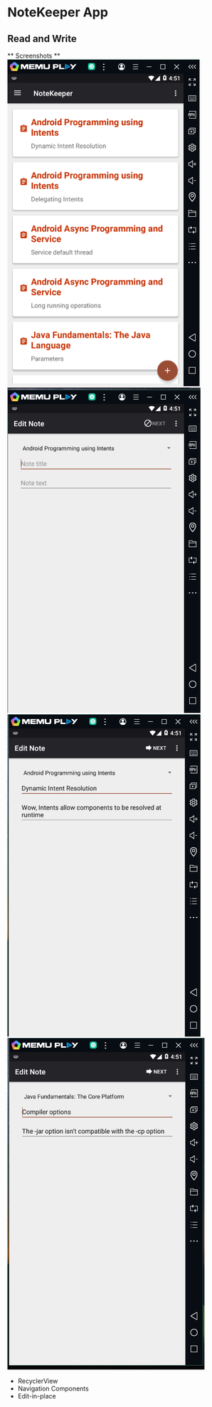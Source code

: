 # NoteKeeper App 
## Read and Write

** Screenshots **
![](./images/Screenshot%20(565).png)
![](./images/Screenshot%20(566).png)
![](./images/Screenshot%20(567).png)
![](./images/Screenshot%20(568).png)

- RecyclerView 
- Navigation Components
- Edit-in-place